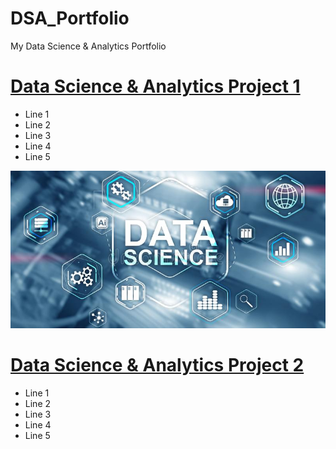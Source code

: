# DSA_Portfolio
My Data Science &amp; Analytics Portfolio

# [Data Science & Analytics Project 1](https://github.com/zymandsa/DSA_Portfolio)
* Line 1
* Line 2
* Line 3
* Line 4
* Line 5

![](/images/big-data-center-analyzes-data-science-background-presentation-big-data-center-analyzes-data-science-background-159196598.jpg)

# [Data Science & Analytics Project 2](https://github.com/zymandsa/DSA_Portfolio)
* Line 1
* Line 2
* Line 3
* Line 4
* Line 5
